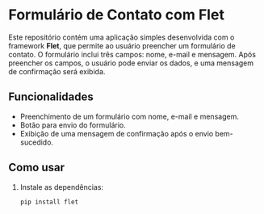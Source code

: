 # Formulário de Contato com Flet

Este repositório contém uma aplicação simples desenvolvida com o framework **Flet**, que permite ao usuário preencher um formulário de contato. O formulário inclui três campos: nome, e-mail e mensagem. Após preencher os campos, o usuário pode enviar os dados, e uma mensagem de confirmação será exibida.

## Funcionalidades

- Preenchimento de um formulário com nome, e-mail e mensagem.
- Botão para envio do formulário.
- Exibição de uma mensagem de confirmação após o envio bem-sucedido.

## Como usar

1. Instale as dependências:

   ```bash
   pip install flet
